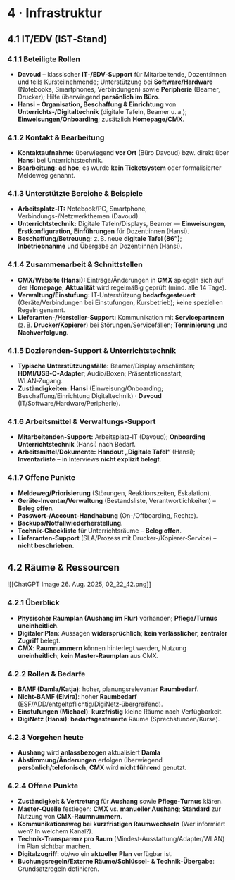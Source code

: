 # 4 · Infrastruktur

## 4.1 IT/EDV (IST‑Stand)

### 4.1.1 Beteiligte Rollen

- **Davoud** – klassischer **IT‑/EDV‑Support** für Mitarbeitende, Dozent:innen und teils Kursteilnehmende; Unterstützung bei **Software/Hardware** (Notebooks, Smartphones, Verbindungen) sowie **Peripherie** (Beamer, Drucker); Hilfe überwiegend **persönlich im Büro**.
- **Hansi** – **Organisation, Beschaffung & Einrichtung** von **Unterrichts‑/Digitaltechnik** (digitale Tafeln, Beamer u. a.); **Einweisungen/Onboarding**; zusätzlich **Homepage/CMX**.

### 4.1.2 Kontakt & Bearbeitung

- **Kontaktaufnahme:** überwiegend **vor Ort** (Büro Davoud) bzw. direkt über **Hansi** bei Unterrichtstechnik.
- **Bearbeitung:** **ad hoc**; es wurde **kein Ticketsystem** oder formalisierter Meldeweg genannt.

### 4.1.3 Unterstützte Bereiche & Beispiele

- **Arbeitsplatz‑IT:** Notebook/PC, Smartphone, Verbindungs-/Netzwerkthemen (Davoud).
- **Unterrichtstechnik:** Digitale Tafeln/Displays, Beamer — **Einweisungen**, **Erstkonfiguration**, **Einführungen** für Dozent:innen (Hansi).
- **Beschaffung/Betreuung:** z. B. neue **digitale Tafel (86”)**; **Inbetriebnahme** und Übergabe an Dozent:innen (Hansi).

### 4.1.4 Zusammenarbeit & Schnittstellen

- **CMX/Website (Hansi):** Einträge/Änderungen in **CMX** spiegeln sich auf der **Homepage**; **Aktualität** wird regelmäßig geprüft (mind. alle 14 Tage).
- **Verwaltung/Einstufung:** IT‑Unterstützung **bedarfsgesteuert** (Geräte/Verbindungen bei Einstufungen, Kursbetrieb); keine speziellen Regeln genannt.
- **Lieferanten-/Hersteller‑Support:** Kommunikation mit **Servicepartnern** (z. B. **Drucker/Kopierer**) bei Störungen/Servicefällen; **Terminierung** und **Nachverfolgung**.

### 4.1.5 Dozierenden‑Support & Unterrichtstechnik

- **Typische Unterstützungsfälle:** Beamer/Display anschließen; **HDMI/USB‑C‑Adapter**; Audio/Boxen; Präsentationsstart; WLAN‑Zugang.
- **Zuständigkeiten:** **Hansi** (Einweisung/Onboarding; Beschaffung/Einrichtung Digitaltechnik) · **Davoud** (IT/Software/Hardware/Peripherie).

### 4.1.6 Arbeitsmittel & Verwaltungs‑Support

- **Mitarbeitenden‑Support:** Arbeitsplatz‑IT (Davoud); **Onboarding Unterrichtstechnik** (Hansi) nach Bedarf.
- **Arbeitsmittel/Dokumente:** **Handout „Digitale Tafel“** (Hansi); **Inventarliste** – in Interviews **nicht explizit belegt**.

### 4.1.7 Offene Punkte

- **Meldeweg/Priorisierung** (Störungen, Reaktionszeiten, Eskalation).
- **Geräte‑Inventar/Verwaltung** (Bestandsliste, Verantwortlichkeiten) – **Beleg offen**.
- **Passwort‑/Account‑Handhabung** (On-/Offboarding, Rechte).
- **Backups/Notfallwiederherstellung**.
- **Technik‑Checkliste** für Unterrichtsräume – **Beleg offen**.
- **Lieferanten‑Support** (SLA/Prozess mit Drucker-/Kopierer‑Service) – **nicht beschrieben**.

## 4.2 Räume & Ressourcen

![[ChatGPT Image 26. Aug. 2025, 02_22_42.png]]

### 4.2.1 Überblick

- **Physischer Raumplan (Aushang im Flur)** vorhanden; **Pflege/Turnus uneinheitlich**.
- **Digitaler Plan**: Aussagen **widersprüchlich**; **kein verlässlicher, zentraler Zugriff** belegt.
- **CMX**: **Raumnummern** können hinterlegt werden, Nutzung **uneinheitlich**; **kein Master‑Raumplan** aus CMX.

### 4.2.2 Rollen & Bedarfe

- **BAMF (Damla/Katja)**: hoher, planungsrelevanter **Raumbedarf**.
- **Nicht‑BAMF (Elvira)**: hoher **Raumbedarf** (ESF/ADD/entgeltpflichtig/DigiNetz‑übergreifend).
- **Einstufungen (Michael)**: **kurzfristig** kleine Räume nach Verfügbarkeit.
- **DigiNetz (Hansi)**: **bedarfsgesteuerte** Räume (Sprechstunden/Kurse).

### 4.2.3 Vorgehen heute

- **Aushang** wird **anlassbezogen** aktualisiert **Damla**
- **Abstimmung/Änderungen** erfolgen überwiegend **persönlich/telefonisch**; **CMX** wird **nicht führend** genutzt.

### 4.2.4 Offene Punkte

- **Zuständigkeit & Vertretung** für **Aushang** sowie **Pflege‑Turnus** klären.
- **Master‑Quelle** festlegen: **CMX** vs. **manueller Aushang**; **Standard** zur Nutzung von **CMX‑Raumnummern**.
- **Kommunikationsweg bei kurzfristigen Raumwechseln** (Wer informiert wen? In welchem Kanal?).
- **Technik‑Transparenz pro Raum** (Mindest‑Ausstattung/Adapter/WLAN) im Plan sichtbar machen.
- **Digitalzugriff**: ob/wo ein **aktueller Plan** verfügbar ist.
- **Buchungsregeln/Externe Räume/Schlüssel‑ & Technik‑Übergabe**: Grundsatzregeln definieren.
